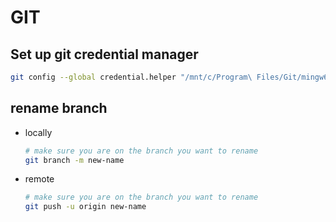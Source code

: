 # GIT

## Set up git credential manager
```bash
git config --global credential.helper "/mnt/c/Program\ Files/Git/mingw64/libexec/git-core/git-credential-manager.exe"
```

## rename branch
- locally
    ```bash
    # make sure you are on the branch you want to rename
    git branch -m new-name
    ```
- remote
    ```bash
    # make sure you are on the branch you want to rename
    git push -u origin new-name
    ```
